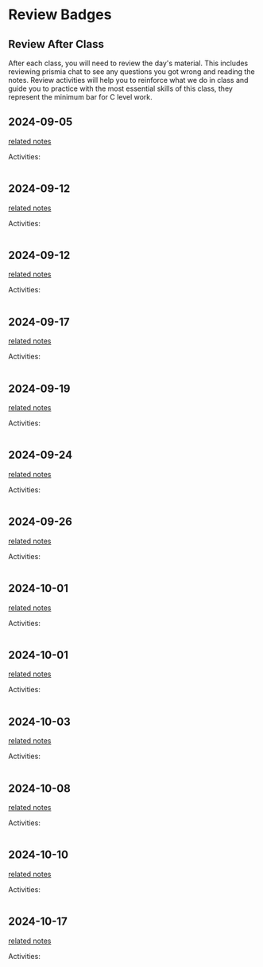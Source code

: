 
# Review Badges


## Review After Class

After each class, you will need to review the day's material. This includes reviewing prismia chat to see any questions you got wrong and reading the notes.  Review activities will help you to reinforce what we do in class and guide you to practice with the most essential skills of this class, they represent the minimum bar for C level work.  



## 2024-09-05

[related notes](../notes/2024-09-05)

Activities:
```{include} ../_review/2024-09-05.md
```
## 2024-09-12

[related notes](../notes/2024-09-12)

Activities:
```{include} ../_review/2024-09-12.md
```
## 2024-09-12

[related notes](../notes/2024-09-12)

Activities:
```{include} ../_review/2024-09-12.md
```
## 2024-09-17

[related notes](../notes/2024-09-17)

Activities:
```{include} ../_review/2024-09-17.md
```
## 2024-09-19

[related notes](../notes/2024-09-19)

Activities:
```{include} ../_review/2024-09-19.md
```
## 2024-09-24

[related notes](../notes/2024-09-24)

Activities:
```{include} ../_review/2024-09-24.md
```
## 2024-09-26

[related notes](../notes/2024-09-26)

Activities:
```{include} ../_review/2024-09-26.md
```
## 2024-10-01

[related notes](../notes/2024-10-01)

Activities:
```{include} ../_review/2024-10-01.md
```
## 2024-10-01

[related notes](../notes/2024-10-01)

Activities:
```{include} ../_review/2024-10-01.md
```
## 2024-10-03

[related notes](../notes/2024-10-03)

Activities:
```{include} ../_review/2024-10-03.md
```
## 2024-10-08

[related notes](../notes/2024-10-08)

Activities:
```{include} ../_review/2024-10-08.md
```
## 2024-10-10

[related notes](../notes/2024-10-10)

Activities:
```{include} ../_review/2024-10-10.md
```
## 2024-10-17

[related notes](../notes/2024-10-17)

Activities:
```{include} ../_review/2024-10-17.md
```